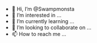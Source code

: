 - 👋 Hi, I’m @Swampmonsta
- 👀 I’m interested in ...
- 🌱 I’m currently learning ...
- 💞️ I’m looking to collaborate on ...
- 📫 How to reach me ...

<!---
Swampmonsta/Swampmonsta is a ✨ special ✨ repository because its `README.md` (this file) appears on your GitHub profile.
You can click the Preview link to take a look at your changes.
--->
